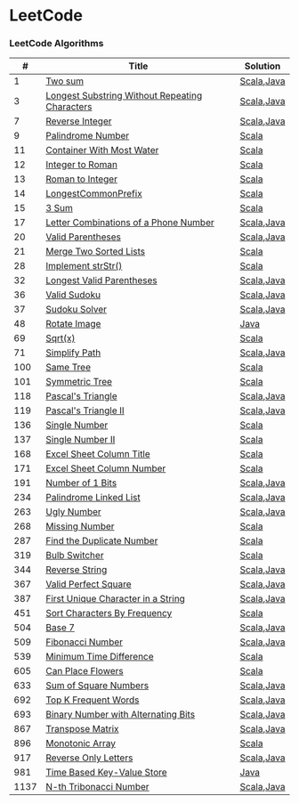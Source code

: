 LeetCode
========

### LeetCode Algorithms

| # | Title | Solution | 
|---| ----- | -------- | 
|   1|[Two sum](https://leetcode.com/problems/two-sum/)|[Scala](src/solutions/scala/N1TwoSum.scala),[Java](src/solutions/java/N1TwoSum.java)|
|   3|[Longest Substring Without Repeating Characters](https://leetcode.com/longest-substring-without-repeating-characters/)|[Scala](src/solutions/scala/N3LongestSubstring.scala),[Java](src/solutions/java/N3LongestSubstring.java)|
|   7|[Reverse Integer](https://leetcode.com/problems/reverse-integer/)|[Scala](src/solutions/scala/N7ReverseInteger.scala),[Java](src/solutions/java/N7ReverseInteger.java)|
|   9|[Palindrome Number](https://leetcode.com/problems/palindrome-number/)|[Scala](src/solutions/scala/N9PalindromeNumber.scala)|
|  11|[Container With Most Water](https://leetcode.com/problems/container-with-most-water/)|[Scala](src/solutions/scala/N11ContainerWithMostWater.scala)|
|  12|[Integer to Roman](https://leetcode.com/problems/integer-to-roman/)|[Scala](src/solutions/scala/N12N13Roman.scala)|
|  13|[Roman to Integer](https://leetcode.com/problems/roman-to-integer/)|[Scala](src/solutions/scala/N12N13Roman.scala)|
|  14|[LongestCommonPrefix](https://leetcode.com/problems/longest-common-prefix/)|[Scala](src/solutions/scala/N14LongestCommonPrefix.scala)|
|  15|[3 Sum](https://leetcode.com/problems/3sum/)|[Scala](src/solutions/scala/N15ThreeSum.scala)|
|  17|[Letter Combinations of a Phone Number](https://leetcode.com/problems/letter-combinations-of-a-phone-number/)|[Scala](src/solutions/scala/N17PhoneNumber.scala),[Java](src/solutions/java/N17PhoneNumber.java)|
|  20|[Valid Parentheses](https://leetcode.com/problems/valid-parentheses/)|[Scala](src/solutions/scala/N20N32Parentheses.scala),[Java](src/solutions/java/N20N32Parentheses.java)|
|  21|[Merge Two Sorted Lists](https://leetcode.com/problems/merge-two-sorted-lists/)|[Scala](src/solutions/scala/N21MergeTwoSortedLists.scala)|
|  28|[Implement strStr()](https://leetcode.com/problems/implement-strstr)|[Scala](src/solutions/scala/N28ImplementStrStr.scala)|
|  32|[Longest Valid Parentheses](https://leetcode.com/problems/longest-valid-parentheses)|[Scala](src/solutions/scala/N20N32Parentheses.scala),[Java](src/solutions/java/N20N32Parentheses.java)|
|  36|[Valid Sudoku](https://leetcode.com/problems/valid-sudoku)|[Scala](src/solutions/scala/N36ValidSudoku.scala),[Java](src/solutions/java/N36ValidSudoku.java)|
|  37|[Sudoku Solver](https://leetcode.com/problems/sudoku-solver)|[Scala](src/solutions/scala/N37SudokuSolver.scala),[Java](src/solutions/java/N37SudokuSolver.java)|
|  48|[Rotate Image](https://leetcode.com/problems/rotate-image/)|[Java](src/solutions/java/N48RotateImage.java)|
|  69|[Sqrt(x)](https://leetcode.com/problems/sqrtx/)|[Scala](src/solutions/scala/N69Sqrtx.scala)|
|  71|[Simplify Path](https://leetcode.com/problems/simplify-path/)|[Scala](src/solutions/scala/N71SimplifyPath.scala),[Java](src/solutions/java/N71SimplifyPath.java)|
| 100|[Same Tree](https://leetcode.com/problems/same-tree/)|[Scala](src/solutions/scala/N100N101Tree.scala)|
| 101|[Symmetric Tree](https://leetcode.com/problems/symmetric-tree/)|[Scala](src/solutions/scala/N100N101Tree.scala)|
| 118|[Pascal's Triangle](https://leetcode.com/problems/pascals-triangle/)|[Scala](src/solutions/scala/N118N119PascalTriangle.scala),[Java](src/solutions/java/N118N119PascalTriangle.java)|
| 119|[Pascal's Triangle II](https://leetcode.com/problems/pascals-triangle-ii/)|[Scala](src/solutions/scala/N118N119PascalTriangle.scala),[Java](src/solutions/java/N118N119PascalTriangle.java)|
| 136|[Single Number](https://leetcode.com/problems/single-number/)|[Scala](src/solutions/scala/N136N137N268N287SingleNumber.scala)|
| 137|[Single Number II](https://leetcode.com/problems/single-number-ii/)|[Scala](src/solutions/scala/N136N137N268N287SingleNumber.scala)|
| 168|[Excel Sheet Column Title](https://leetcode.com/problems/excel-sheet-column-title/)|[Scala](src/solutions/scala/N168N171ExcelColumn.scala)|
| 171|[Excel Sheet Column Number](https://leetcode.com/problems/excel-sheet-column-number/)|[Scala](src/solutions/scala/N168N171ExcelColumn.scala)|
| 191|[Number of 1 Bits](https://leetcode.com/problems/number-of-1-bits/)|[Scala](src/solutions/scala/N191N693Bits.scala),[Java](src/solutions/java/N191N693Bits.java)|
| 234|[Palindrome Linked List](https://leetcode.com/problems/palindrome-linked-list/)|[Scala](src/solutions/scala/N234PalindromeLinkedList.scala),[Java](src/solutions/java/N234PalindromeLinkedList.java)|
| 263|[Ugly Number](https://leetcode.com/problems/ugly-number/)|[Scala](src/solutions/scala/N263UglyNumber.scala),[Java](src/solutions/java/N263UglyNumber.java)|
| 268|[Missing Number](https://leetcode.com/problems/missing-number/)|[Scala](src/solutions/scala/N136N137N268N287SingleNumber.scala)|
| 287|[Find the Duplicate Number](https://leetcode.com/find-the-duplicate-number/)|[Scala](src/solutions/scala/N136N137N268N287SingleNumber.scala)|
| 319|[Bulb Switcher](https://leetcode.com/problems/bulb-switcher/)|[Scala](src/solutions/scala/N319BulbSwitcher.scala)|
| 344|[Reverse String](https://leetcode.com/problems/reverse-string/)|[Scala](src/solutions/scala/N344ReverseString.scala),[Java](src/solutions/java/N344ReverseString.java)|
| 367|[Valid Perfect Square](https://leetcode.com/valid-perfect-square/)|[Scala](src/solutions/scala/N367ValidPerfectSquare.scala),[Java](src/solutions/java/N367ValidPerfectSquare.java)|
| 387|[First Unique Character in a String](https://leetcode.com/first-unique-character-in-a-string/)|[Scala](src/solutions/scala/N387FirstUniqueCharacter.scala),[Java](src/solutions/java/N387FirstUniqueCharacter.java)|
| 451|[Sort Characters By Frequency](https://leetcode.com/problems/sort-characters-by-frequency/)|[Scala](src/solutions/scala/N451SortCharactersByFrequency.scala)|
| 504|[Base 7](https://leetcode.com/problems/base-7/)|[Scala](src/solutions/scala/N504Base7.scala),[Java](src/solutions/java/N504Base7.java)|
| 509|[Fibonacci Number](https://leetcode.com/problems/fibonacci-number/)|[Scala](src/solutions/scala/N509FibonacciNumber.scala),[Java](src/solutions/java/N509FibonacciNumber.java)|
| 539|[Minimum Time Difference](https://leetcode.com/problems/minimum-time-difference/)|[Scala](src/solutions/scala/N539MinTimeDifference.scala)|
| 605|[Can Place Flowers](https://leetcode.com/problems/can-place-flowers/)|[Scala](src/solutions/scala/N605CanPlaceFlowers.scala)|
| 633|[Sum of Square Numbers](https://leetcode.com/problems/sum-of-square-numbers/)|[Scala](src/solutions/scala/N633SumOfSquareNumbers.scala),[Java](src/solutions/java/N633SumOfSquareNumbers.java)|
| 692|[Top K Frequent Words](https://leetcode.com/problems/top-k-frequent-words/)|[Scala](src/solutions/scala/N692TopKFrequentWords.scala),[Java](src/solutions/java/N692TopKFrequentWords.java)|
| 693|[Binary Number with Alternating Bits](https://leetcode.com/problems/binary-number-with-alternating-bits/)|[Scala](src/solutions/scala/N191N693Bits.scala),[Java](src/solutions/java/N191N693Bits.java)|
| 867|[Transpose Matrix](https://leetcode.com/problems/transpose-matrix/)|[Scala](src/solutions/scala/N867TransposeMatrix.scala),[Java](src/solutions/java/N867TransposeMatrix.java)|
| 896|[Monotonic Array](https://leetcode.com/problems/monotonic-array/)|[Scala](src/solutions/scala/N896MonotonicArray.scala)|
| 917|[Reverse Only Letters](https://leetcode.com/problems/reverse-only-letters/)|[Scala](src/solutions/scala/N917ReverseOnlyLetters.scala),[Java](src/solutions/java/N917ReverseOnlyLetters.java)|
| 981|[Time Based Key-Value Store](https://leetcode.com/problems/time-based-key-value-store/)|[Java](src/solutions/java/N981TimeBasedStore.java)|
|1137|[N-th Tribonacci Number](https://leetcode.com/problems/n-th-tribonacci-number/)|[Scala](src/solutions/scala/N1137TribonacciNumber.scala),[Java](src/solutions/java/N1137TribonacciNumber.java)|